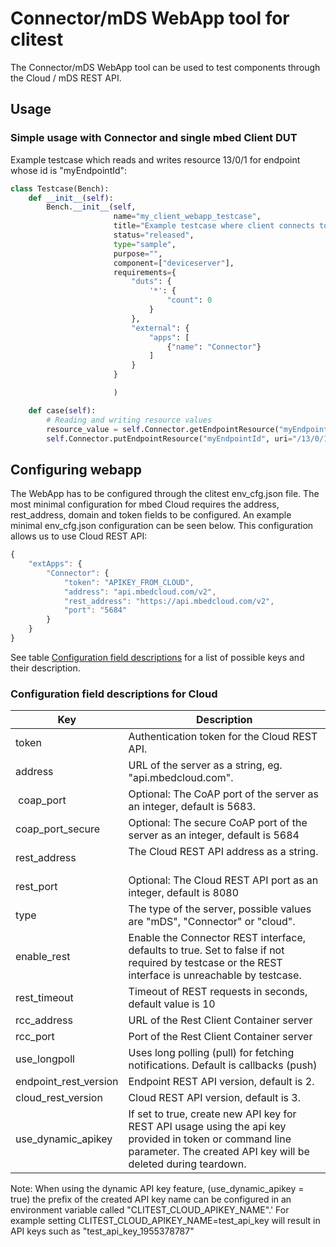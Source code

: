 # Connector/mDS WebApp tool for clitest
The Connector/mDS WebApp tool can be used to test components through the Cloud / mDS REST API.

## Usage 

### Simple usage with Connector and single mbed Client DUT
Example testcase which reads and writes resource 13/0/1 for endpoint whose id is "myEndpointId":
```python
class Testcase(Bench):
    def __init__(self):
        Bench.__init__(self,
                       name="my_client_webapp_testcase",
                       title="Example testcase where client connects to Connector and webapp uses client",
                       status="released",
                       type="sample",
                       purpose="",
                       component=["deviceserver"],
                       requirements={
                           "duts": {
                               '*': {
                                   "count": 0
                               }
                           },
                           "external": {
                               "apps": [
                                   {"name": "Connector"}
                               ]
                           }
                       }

                       )

    def case(self):
        # Reading and writing resource values
        resource_value = self.Connector.getEndpointResource("myEndpointId", uri="/13/0/1")
        self.Connector.putEndpointResource("myEndpointId", uri="/13/0/1", payload="987")

```

## Configuring webapp
The WebApp has to be configured through the clitest env_cfg.json file. The most minimal configuration for mbed Cloud requires the address, rest_address, domain and token fields to be configured. An example minimal env_cfg.json configuration can be seen below. This configuration allows us to use Cloud REST API:
```javascript
{
    "extApps": {
        "Connector": {
            "token": "APIKEY_FROM_CLOUD",
            "address": "api.mbedcloud.com/v2",
            "rest_address": "https://api.mbedcloud.com/v2",
            "port": "5684"
        }
    }
}
```
See table [Configuration field descriptions](#configuration-field-descriptions) for a list of possible keys and their description.

### 

### Configuration field descriptions for Cloud

| Key                   | Description                                                 |
| --------------------- | ----------------------------------------------------------- |
| token                 | Authentication token for the Cloud REST API.                |
| address               | URL of the server as a string, eg. "api.mbedcloud.com".     |
| coap_port             | Optional: The CoAP port of the server as an integer, default is 5683. |
| coap_port_secure      | Optional: The secure CoAP port of the server as an integer, default is 5684 |
| rest_address          | The Cloud REST API address as a string.                     |
| rest_port             | Optional: The Cloud REST API port as an integer, default is 8080 |
| type                  | The type of the server, possible values are "mDS", "Connector" or "cloud". |
| enable_rest           | Enable the Connector REST interface, defaults to true. Set to false if not required by testcase or the REST interface is unreachable by testcase. |
| rest_timeout          | Timeout of REST requests in seconds, default value is 10 |
| rcc_address           | URL of the Rest Client Container server |
| rcc_port              | Port of the Rest Client Container server |
| use_longpoll          | Uses long polling (pull) for fetching notifications. Default is callbacks (push) |
| endpoint_rest_version | Endpoint REST API version, default is 2. |
| cloud_rest_version    | Cloud REST API version, default is 3. |
| use_dynamic_apikey    | If set to true, create new API key for REST API usage using the api key provided in token or command line parameter. The created API key will be deleted during teardown. | 

Note: When using the dynamic API key feature, (use_dynamic_apikey = true) the prefix of the created API key name can be configured in an environment variable called "CLITEST_CLOUD_APIKEY_NAME".'
For example setting CLITEST_CLOUD_APIKEY_NAME=test_api_key will result in API keys such as "test_api_key_1955378787"